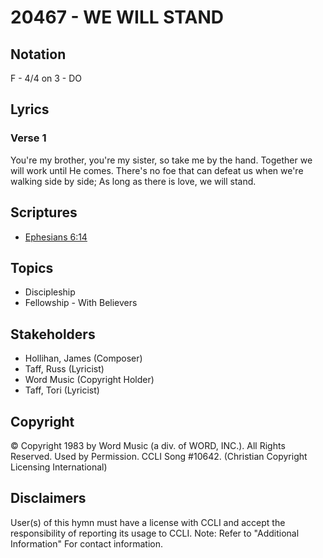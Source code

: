 # 20467 - WE WILL STAND

## Notation

F - 4/4 on 3 - DO

## Lyrics

### Verse 1

You're my brother, you're my sister, so take me by the hand. Together we will work until He comes. There's no foe that can defeat us when we're walking side by side; As long as there is love, we will stand.


## Scriptures

- [Ephesians 6:14](https://www.biblegateway.com/passage/?search=Ephesians%206%3A14)

## Topics

- Discipleship
- Fellowship - With Believers

## Stakeholders

- Hollihan, James (Composer)
- Taff, Russ (Lyricist)
- Word Music (Copyright Holder)
- Taff, Tori (Lyricist)

## Copyright

© Copyright 1983 by Word Music (a div. of WORD, INC.). All Rights Reserved.  Used by Permission. CCLI Song #10642.
(Christian Copyright Licensing International)

## Disclaimers

User(s) of this hymn must have a license with CCLI and accept the responsibility of reporting its usage to CCLI.
Note: Refer to "Additional Information" For contact information.

